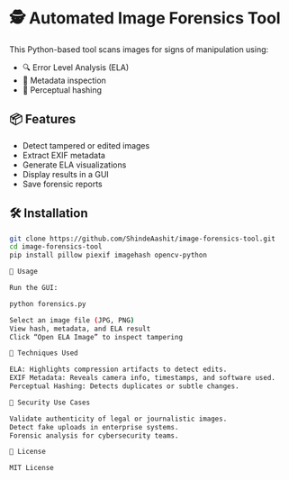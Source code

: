 # 🕵️ Automated Image Forensics Tool

This Python-based tool scans images for signs of manipulation using:
- 🔍 Error Level Analysis (ELA)
- 🧠 Metadata inspection
- 🧮 Perceptual hashing

## 📦 Features
- Detect tampered or edited images
- Extract EXIF metadata
- Generate ELA visualizations
- Display results in a GUI
- Save forensic reports

## 🛠 Installation

```bash
git clone https://github.com/ShindeAashit/image-forensics-tool.git
cd image-forensics-tool
pip install pillow piexif imagehash opencv-python

📂 Usage

Run the GUI:

python forensics.py

Select an image file (JPG, PNG)
View hash, metadata, and ELA result
Click “Open ELA Image” to inspect tampering

🧪 Techniques Used

ELA: Highlights compression artifacts to detect edits.
EXIF Metadata: Reveals camera info, timestamps, and software used.
Perceptual Hashing: Detects duplicates or subtle changes.

🔐 Security Use Cases

Validate authenticity of legal or journalistic images.
Detect fake uploads in enterprise systems.
Forensic analysis for cybersecurity teams.

📄 License

MIT License